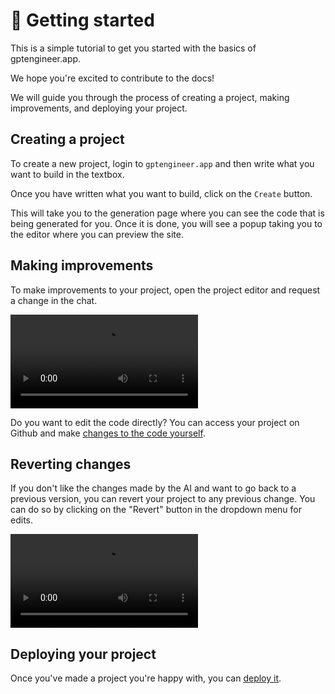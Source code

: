 # :rocket: Getting started

This is a simple tutorial to get you started with the basics of gptengineer.app. 

We hope you're excited to contribute to the docs!

We will guide you through the process of creating a project, making improvements, and deploying your project.

## Creating a project

To create a new project, login to `gptengineer.app` and then write what you want to build in the textbox.

Once you have written what you want to build, click on the `Create` button.

This will take you to the generation page where you can see the code that is being generated for you. Once it is done, you will see a popup taking you to the editor where you can preview the site.

## Making improvements

To make improvements to your project, open the project editor and request a change in the chat.

<video autoplay loop src="/assets/improve.mp4"> video </video>

Do you want to edit the code directly? You can access your project on Github and make [changes to the code yourself](features/git-integration.md).

## Reverting changes

If you don't like the changes made by the AI and want to go back to a previous version, you can revert your project to any previous change. You can do so by clicking on the "Revert" button in the dropdown menu for edits.

<video autoplay loop src="/assets/revert.mp4"> video </video>

## Deploying your project

Once you've made a project you're happy with, you can [deploy it](features/deploy.md).
